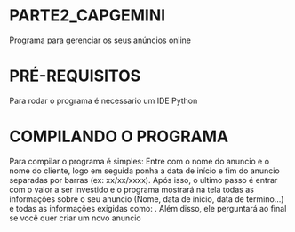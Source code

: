 # PARTE2_CAPGEMINI
  Programa para gerenciar os seus anúncios online
  
# PRÉ-REQUISITOS
  Para rodar o programa é necessario um IDE Python

# COMPILANDO O PROGRAMA 
  Para compilar o programa é simples: Entre com o nome do anuncio e o nome do cliente, logo em seguida ponha a data de início e fim do anuncio separadas por barras (ex: xx/xx/xxxx). Após isso, o ultimo passo é entrar com o valor a ser investido e o programa mostrará na tela todas as informações sobre o seu anuncio (Nome, data de inicio, data de termino...) e todas as informações exigidas como: . Além disso, ele perguntará ao final se você quer criar um novo anuncio
